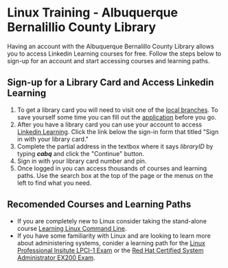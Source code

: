 # Linux Training - Albuquerque Bernalillio County Library

Having an account with the Albuquerque Bernalillo County Library allows you to access Linkedin Learning courses for free. Follow the steps below to sign-up for an account and start accessing courses and learning paths.

## Sign-up for a Library Card and Access Linkedin Learning

1. To get a library card you will need to visit one of the [local branches](https://abqlibrary.org/hours-locations). To save yourself some time you can fill out the [application](https://abqlibrary.org/librarycards) before you go.
2. After you have a library card you can use your account to access [Linkedin Learning](https://www.linkedin.com/learning-login/). Click the link below the sign-in form that titled "Sign in with your library card."
3. Complete the partial address in the textbox where it says *libraryID* by typing ***cabq*** and click the "Continue" button.
4. Sign in with your library card number and pin.
5. Once logged in you can access thousands of courses and learning paths. Use the search box at the top of the page or the menus on the left to find what you need.

## Recomended Courses and Learning Paths

* If you are completely new to Linux consider taking the stand-alone course [Learning Linux Command Line](https://www.linkedin.com/learning/learning-linux-command-line-14447912).
* If you have some familiarity with Linux and are looking to learn more about administering systems, conider a learning path for the [Linux Professional Insitute LPCI-1 Exam](https://www.linkedin.com/learning/paths/prepare-for-the-linux-professional-institute-lpic-1-101-500-and-102-500-exams) or the [Red Hat Certified System Administrator EX200 Exam](https://www.linkedin.com/learning/paths/prepare-for-the-red-hat-certified-system-administrator-ex200-exam).
